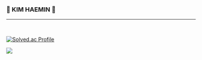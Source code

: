 ### 🐻 KIM HAEMIN 🐻
---  
<br/>

[![Solved.ac Profile](http://mazassumnida.wtf/api/v2/generate_badge?boj=minizxip)](https://solved.ac/minixzip/)
<p align="top|right">
    <a href="https://github.com/minixzip">
    <img align="center" src="https://github-readme-stats.vercel.app/api/top-langs/?username=minixzip&layout=compact&theme=maroongold" />
  </a>
</p>
<!--
**minixzip/minixzip** is a ✨ _special_ ✨ repository because its `README.md` (this file) appears on your GitHub profile.

Here are some ideas to get you started:

- 🔭 I’m currently working on ...
- 🌱 I’m currently learning ...
- 👯 I’m looking to collaborate on ...
- 🤔 I’m looking for help with ...
- 💬 Ask me about ...
- 📫 How to reach me: ...
- 😄 Pronouns: ...
- ⚡ Fun fact: ...
-->
